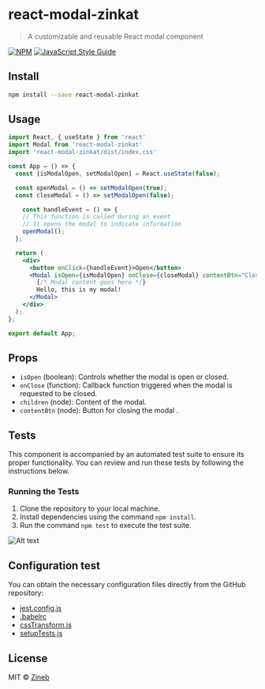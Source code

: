 # react-modal-zinkat

> A customizable and reusable React modal component

[![NPM](https://img.shields.io/npm/v/react-modal-zinkat.svg)](https://www.npmjs.com/package/react-modal-zinkat) [![JavaScript Style Guide](https://img.shields.io/badge/code_style-standard-brightgreen.svg)](https://standardjs.com)

## Install

```bash
npm install --save react-modal-zinkat
```

## Usage

```jsx
import React, { useState } from 'react'
import Modal from 'react-modal-zinkat'
import 'react-modal-zinkat/dist/index.css'

const App = () => {
  const [isModalOpen, setModalOpen] = React.useState(false);

  const openModal = () => setModalOpen(true);
  const closeModal = () => setModalOpen(false);

    const handleEvent = () => {
    // This function is called during an event
    // It opens the modal to indicate information
    openModal();
  };

  return (
    <div>
      <button onClick={handleEvent}>Open</button>
      <Modal isOpen={isModalOpen} onClose={closeModal} contentBtn="Close">
        {/* Modal content goes here */}
        Hello, this is my modal!
      </Modal>
    </div>
  );
};

export default App;
```
## Props

- `isOpen` (boolean): Controls whether the modal is open or closed.
- `onClose` (function): Callback function triggered when the modal is requested to be closed.
- `children` (node): Content of the modal.
- `contentBtn` (node): Button for closing the modal .

## Tests

This component is accompanied by an automated test suite to ensure its proper functionality. You can review and run these tests by following the instructions below.

### Running the Tests

1. Clone the repository to your local machine.
2. Install dependencies using the command `npm install`.
3. Run the command `npm test` to execute the test suite.

![Alt text](image.png)

## Configuration test

You can obtain the necessary configuration files directly from the GitHub repository:

- [jest.config.js](https://github.com/zinkat/react-modal-zinkat2/blob/master/jest.config.js)
- [.babelrc](https://github.com/zinkat/react-modal-zinkat2/blob/master/.babelrc)
- [cssTransform.js](https://github.com/zinkat/react-modal-zinkat2/blob/master/cssTransform.js)
- [setupTests.js](https://github.com/zinkat/react-modal-zinkat2/blob/master/setupTests.js)


## License

MIT © [Zineb](https://github.com/zinkat/react-modal-zinkat2)
